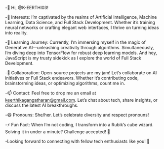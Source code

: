 -👋 Hi, @K-EERTHI03!

-👀 Interests: I’m captivated by the realms of Artificial Intelligence, Machine Learning, Data Science, and Full Stack Development. Whether it’s training neural networks or crafting elegant web interfaces, I thrive on turning ideas into reality.

-🌱 Learning Journey: Currently, I’m immersing myself in the magic of Generative AI—unleashing creativity through algorithms. Simultaneously, I’m diving deep into TensorFlow for robust deep learning models. And hey, JavaScript is my trusty sidekick as I explore the world of Full Stack Development.

-💞 Collaboration: Open-source projects are my jam! Let’s collaborate on AI initiatives or Full Stack endeavors. Whether it’s contributing code, brainstorming ideas, or optimizing algorithms, count me in.

-📫 Contact: Feel free to drop me an email at keerthikagangatharan@gmail.com. Let’s chat about tech, share insights, or discuss the latest AI breakthroughs.

-😄 Pronouns: She/her. Let’s celebrate diversity and respect pronouns!

-⚡ Fun Fact: When I’m not coding, I transform into a Rubik’s cube wizard. Solving it in under a minute? Challenge accepted! 🧩

-Looking forward to connecting with fellow tech enthusiasts like you! 🚀







<!---
K-EERTHI03/K-EERTHI03 is a ✨ special ✨ repository because its `README.md` (this file) appears on your GitHub profile.
You can click the Preview link to take a look at your changes.
--->
